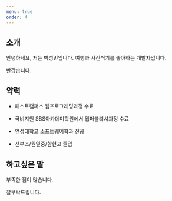 ```yaml
---
menu: true
order: 4
---
```


## 소개

안녕하세요, 저는 박성민입니다. 여행과 사진찍기를 좋아하는 개발자입니다.

반갑습니다.

## 약력

- 패스트캠퍼스 웹프로그래밍과정 수료

- 국비지원 SBS아카데미학원에서 웹퍼블리셔과정 수료

- 연성대학교 소프트웨어학과 전공

- 선부초/원일중/함현고 졸업


## 하고싶은 말

부족한 점이 많습니다.

잘부탁드립니다. 